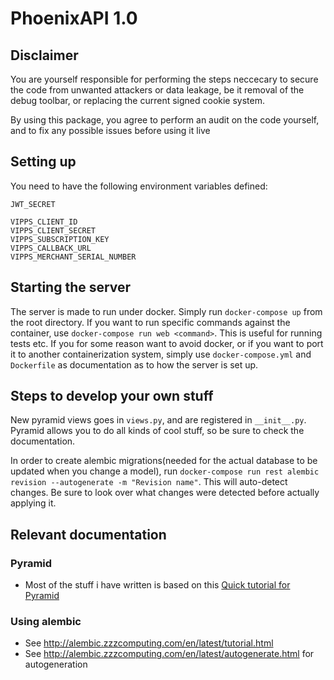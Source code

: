 # PhoenixAPI 1.0

## Disclaimer

You are yourself responsible for performing the steps neccecary to secure the code from unwanted attackers or data leakage, be it removal of the debug toolbar, or replacing the current signed cookie system. 

By using this package, you agree to perform an audit on the code yourself, and to fix any possible issues before using it live

## Setting up 

You need to have the following environment variables defined:

```
JWT_SECRET

VIPPS_CLIENT_ID
VIPPS_CLIENT_SECRET
VIPPS_SUBSCRIPTION_KEY
VIPPS_CALLBACK_URL
VIPPS_MERCHANT_SERIAL_NUMBER
```


## Starting the server

The server is made to run under docker. Simply run `docker-compose up` from the root directory. If you want to run specific commands against the container, use `docker-compose run web <command>`. This is useful for running tests etc. If you for some reason want to avoid docker, or if you want to port it to another containerization system, simply use `docker-compose.yml` and `Dockerfile` as documentation as to how the server is set up.

## Steps to develop your own stuff

New pyramid views goes in `views.py`, and are registered in `__init__.py`. Pyramid allows you to do all kinds of cool stuff, so be sure to check the documentation.

In order to create alembic migrations(needed for the actual database to be updated when you change a model), run `docker-compose run rest alembic revision --autogenerate -m "Revision name"`. This will auto-detect changes. Be sure to look over what changes were detected before actually applying it.


## Relevant documentation

### Pyramid

 * Most of the stuff i have written is based on this [Quick tutorial for Pyramid](https://docs.pylonsproject.org/projects/pyramid/en/latest/quick_tutorial/index.html)

### Using alembic

 * See http://alembic.zzzcomputing.com/en/latest/tutorial.html
 * See http://alembic.zzzcomputing.com/en/latest/autogenerate.html for autogeneration

